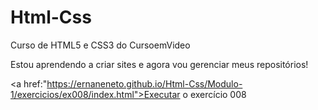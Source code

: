 # Html-Css
 Curso de HTML5 e CSS3 do CursoemVideo

Estou aprendendo a criar sites e agora vou gerenciar meus repositórios!

<a href:"https://ernaneneto.github.io/Html-Css/Modulo-1/exercicios/ex008/index.html">Executar o exercício 008</a>